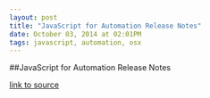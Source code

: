 ```yaml
---
layout: post
title: "JavaScript for Automation Release Notes"
date: October 03, 2014 at 02:01PM
tags: javascript, automation, osx
---
```

##JavaScript for Automation Release Notes

[link to source](http://ift.tt/1o0D6au) 
